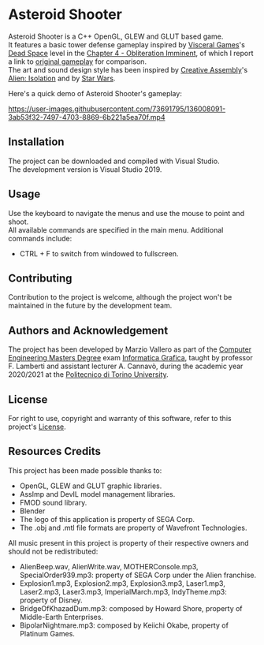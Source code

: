 # Asteroid Shooter  

Asteroid Shooter is a C++ OpenGL, GLEW and GLUT based game.  
It features a basic tower defense gameplay inspired by [Visceral Games](https://en.wikipedia.org/wiki/Visceral_Games)'s [Dead Space](https://en.wikipedia.org/wiki/Dead_Space_(video_game)) level in the [Chapter 4 - Obliteration Imminent](https://deadspace.fandom.com/wiki/Chapter_4:_Obliteration_Imminent), of which I report a link to [original gameplay](https://youtu.be/STHRm-_DqEA?t=113) for comparison.  
The art and sound design style has been inspired by [Creative Assembly](https://en.wikipedia.org/wiki/Creative_Assembly)'s [Alien: Isolation](https://en.wikipedia.org/wiki/Alien:_Isolation) and by [Star Wars](https://en.wikipedia.org/wiki/Star_Wars).

Here's a quick demo of Asteroid Shooter's gameplay:  

https://user-images.githubusercontent.com/73691795/136008091-3ab53f32-7497-4703-8869-6b221a5ea70f.mp4

## Installation

The project can be downloaded and compiled with Visual Studio.  
The development version is Visual Studio 2019.

## Usage

Use the keyboard to navigate the menus and use the mouse to point and shoot.  
All available commands are specified in the main menu.
Additional commands include:  
- CTRL + F to switch from windowed to fullscreen.

## Contributing
Contribution to the project is welcome, although the project won't be maintained in the future by the development team.

## Authors and Acknowledgement

The project has been developed by Marzio Vallero as part of the [Computer Engineering Masters Degree](https://didattica.polito.it/pls/portal30/sviluppo.offerta_formativa.corsi?p_sdu_cds=37:18&p_lang=EN) exam [Informatica Grafica](https://didattica.polito.it/pls/portal30/gap.pkg_guide.viewGap?p_cod_ins=02BHIOV&p_a_acc=2020&p_header=S&p_lang=en), taught by professor F. Lamberti and assistant lecturer A. Cannavò, during the academic year 2020/2021 at the [Politecnico di Torino University](https://www.polito.it/).

## License
For right to use, copyright and warranty of this software, refer to this project's [License](License.md).

## Resources Credits
This project has been made possible thanks to:  
- OpenGL, GLEW and GLUT graphic libraries.
- AssImp and DevIL model management libraries.
- FMOD sound library.
- Blender
- The logo of this application is property of SEGA Corp.
- The .obj and .mtl file formats are property of Wavefront Technologies.

All music present in this project is property of their respective owners and should not be redistributed:
- AlienBeep.wav, AlienWrite.wav, MOTHERConsole.mp3, SpecialOrder939.mp3: property of SEGA Corp under the Alien franchise.
- Explosion1.mp3, Explosion2.mp3, Explosion3.mp3, Laser1.mp3, Laser2.mp3, Laser3.mp3, ImperialMarch.mp3, IndyTheme.mp3:	property of Disney.
- BridgeOfKhazadDum.mp3: composed by Howard Shore, property of Middle-Earth Enterprises.
- BipolarNightmare.mp3:	composed by Keiichi Okabe, property of Platinum Games.
